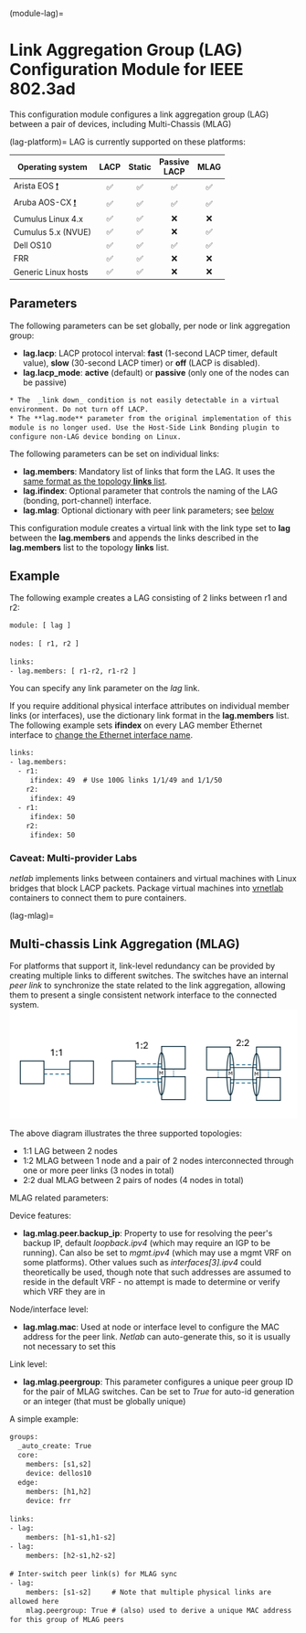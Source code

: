 (module-lag)=
# Link Aggregation Group (LAG) Configuration Module for IEEE 802.3ad

This configuration module configures a link aggregation group (LAG) between a pair of devices, including Multi-Chassis (MLAG)

(lag-platform)=
LAG is currently supported on these platforms:

| Operating system      | LACP | Static | Passive<br>LACP | MLAG
| --------------------- |:--:|:--:|:--:|:---:|
| Arista EOS [❗](caveats-eos) | ✅ | ✅ | ✅ | ✅ |
| Aruba AOS-CX [❗](caveats-aruba) | ✅ | ✅ | ✅ | ✅ |
| Cumulus Linux 4.x     | ✅ | ✅ | ❌  | ❌ |
| Cumulus 5.x (NVUE)    | ✅ | ✅ | ❌  | ✅ |
| Dell OS10             | ✅ | ✅ | ✅  | ✅ |
| FRR                   | ✅ | ✅ | ❌  | ❌ |
| Generic Linux hosts   | ✅ | ✅ | ❌  | ❌ |

## Parameters

The following parameters can be set globally, per node or link aggregation group:

* **lag.lacp**: LACP protocol interval: **fast** (1-second LACP timer, default value), **slow** (30-second LACP timer) or **off** (LACP is disabled).
* **lag.lacp_mode**: **active** (default) or **passive** (only one of the nodes can be passive)

```{tip}
* The  _link down_ condition is not easily detectable in a virtual environment. Do not turn off LACP.
* The **lag.mode** parameter from the original implementation of this module is no longer used. Use the Host-Side Link Bonding plugin to configure non-LAG device bonding on Linux.
```

The following parameters can be set on individual links:

* **lag.members**: Mandatory list of links that form the LAG. It uses the [same format as the topology **links** list](link-formats).
* **lag.ifindex**: Optional parameter that controls the naming of the LAG (bonding, port-channel) interface.
* **lag.mlag**: Optional dictionary with peer link parameters; see [below](lag-mlag)

This configuration module creates a virtual link with the link type set to **lag** between the **lag.members** and appends the links described in the **lag.members** list to the topology **links** list.

## Example

The following example creates a LAG consisting of 2 links between r1 and r2:

```
module: [ lag ]

nodes: [ r1, r2 ]

links:
- lag.members: [ r1-r2, r1-r2 ]
```

You can specify any link parameter on the *lag* link.

If you require additional physical interface attributes on individual member links (or interfaces), use the dictionary link format in the **lag.members** list. The following example sets **ifindex** on every LAG member Ethernet interface to [change the Ethernet interface name](links-ifname).

```
links:
- lag.members:
  - r1:
     ifindex: 49  # Use 100G links 1/1/49 and 1/1/50
    r2:
     ifindex: 49
  - r1:
     ifindex: 50
    r2:
     ifindex: 50
```

### Caveat: Multi-provider Labs

_netlab_ implements links between containers and virtual machines with Linux bridges that block LACP packets. Package virtual machines into [vrnetlab](clab-vrnetlab) containers to connect them to pure containers.

(lag-mlag)=
## Multi-chassis Link Aggregation (MLAG)

For platforms that support it, link-level redundancy can be provided by creating multiple links to different switches. The switches have an internal *peer link* to synchronize the state related to the link aggregation, allowing them to present a single consistent network interface to the connected system.
![image](lag-topologies.png)

The above diagram illustrates the three supported topologies:
* 1:1 LAG between 2 nodes
* 1:2 MLAG between 1 node and a pair of 2 nodes interconnected through one or more peer links (3 nodes in total)
* 2:2 dual MLAG between 2 pairs of nodes (4 nodes in total)

MLAG related parameters:

Device features:
* **lag.mlag.peer.backup_ip**: Property to use for resolving the peer's backup IP, default *loopback.ipv4* (which may require an IGP to be running). Can also be set to *mgmt.ipv4* (which may use a mgmt VRF on some platforms). Other values such as *interfaces[3].ipv4* could theoretically be used, though note that such addresses are assumed to reside in the default VRF - no attempt is made to determine or verify which VRF they are in

Node/interface level:
* **lag.mlag.mac**: Used at node or interface level to configure the MAC address for the peer link. *Netlab* can auto-generate this, so it is usually not necessary to set this

Link level:
* **lag.mlag.peergroup**: This parameter configures a unique peer group ID for the pair of MLAG switches. Can be set to *True* for auto-id generation or an integer (that must be globally unique)

A simple example:
```
groups:
  _auto_create: True
  core:
    members: [s1,s2]
    device: dellos10
  edge:
    members: [h1,h2]
    device: frr

links:
- lag:
    members: [h1-s1,h1-s2]
- lag:
    members: [h2-s1,h2-s2]

# Inter-switch peer link(s) for MLAG sync
- lag:
    members: [s1-s2]     # Note that multiple physical links are allowed here
    mlag.peergroup: True # (also) used to derive a unique MAC address for this group of MLAG peers
